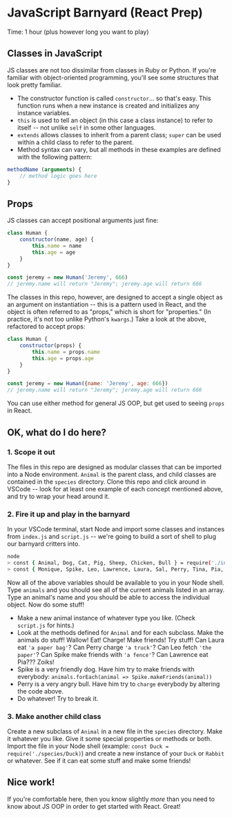 # JavaScript Barnyard (React Prep)

Time: 1 hour (plus however long you want to play)

## Classes in JavaScript

JS classes are not too dissimilar from classes in Ruby or Python. If you're familiar with object-oriented programming, you'll see some structures that look pretty familiar.

* The constructor function is called `constructor`... so that's easy. This function runs when a new instance is created and initializes any instance variables.
* `this` is used to tell an object (in this case a class instance) to refer to itself -- not unlike `self` in some other languages.
* `extends` allows classes to inherit from a parent class; `super` can be used within a child class to refer to the parent.
* Method syntax can vary, but all methods in these examples are defined with the following pattern:

```javascript
methodName (arguments) {
    // method logic goes here
}
```

## Props

JS classes can accept positional arguments just fine:

```javascript
class Human {
    constructor(name, age) {
        this.name = name
        this.age = age
    }
}

const jeremy = new Human('Jeremy', 666)
// jeremy.name will return "Jeremy"; jeremy.age will return 666
```

The classes in this repo, however, are designed to accept a single object as an argument on instantiation -- this is a pattern used in React, and the object is often referred to as "props," which is short for "properties." (In practice, it's not too unlike Python's `kwargs`.) Take a look at the above, refactored to accept props:

```javascript
class Human {
    constructor(props) {
        this.name = props.name
        this.age = props.age
    }
}

const jeremy = new Human({name: 'Jeremy', age: 666})
// jeremy.name will return "Jeremy"; jeremy.age will return 666
```

You can use either method for general JS OOP, but get used to seeing `props` in React.

## OK, what do I do here?

### 1. Scope it out
The files in this repo are designed as modular classes that can be imported into a Node environment. `Animal` is the parent class, and child classes are contained in the `species` directory. Clone this repo and click around in VSCode -- look for at least one example of each concept mentioned above, and try to wrap your head around it.

### 2. Fire it up and play in the barnyard
In your VSCode terminal, start Node and import some classes and instances from `index.js` and `script.js` -- we're going to build a sort of shell to plug our barnyard critters into.

```bash
node
> const { Animal, Dog, Cat, Pig, Sheep, Chicken, Bull } = require('./index')
> const { Monique, Spike, Leo, Lawrence, Laura, Sal, Perry, Tina, Pia, Tim, animals } = require('./script')
```

Now all of the above variables should be available to you in your Node shell. Type `animals` and you should see all of the current animals listed in an array. Type an animal's name and you should be able to access the individual object. Now do some stuff!

* Make a new animal instance of whatever type you like. (Check `script.js` for hints.)
* Look at the methods defined for `Animal` and for each subclass. Make the animals do stuff! Wallow! Eat! Charge! Make friends! Try stuff! Can Laura eat `'a paper bag'`? Can Perry charge `'a truck'`? Can Leo fetch `'the paper'`? Can Spike make friends with `'a fence'`? Can Lawrence eat Pia??? Zoiks!
* Spike is a very friendly dog. Have him try to make friends with everybody: `animals.forEach(animal => Spike.makeFriends(animal))`
* Perry is a very angry bull. Have him try to `charge` everybody by altering the code above.
* Do whatever! Try to break it.

### 3. Make another child class
Create a new subclass of `Animal` in a new file in the `species` directory. Make it whatever you like. Give it some special properties or methods or both. Import the file in your Node shell (example: `const Duck = require('./species/Duck)`) and create a new instance of your `Duck` or `Rabbit` or whatever. See if it can eat some stuff and make some friends!

## Nice work!

If you're comfortable here, then you know slightly _more_ than you need to know about JS OOP in order to get started with React. Great!
